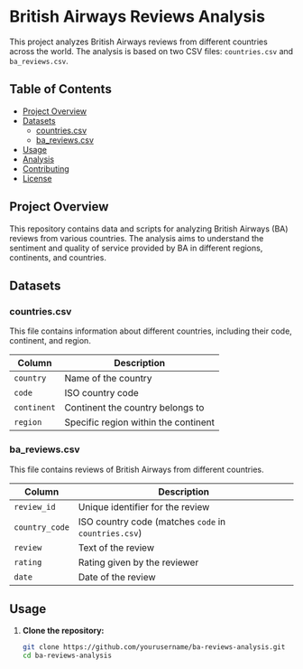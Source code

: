 # British Airways Reviews Analysis

This project analyzes British Airways reviews from different countries across the world. The analysis is based on two CSV files: `countries.csv` and `ba_reviews.csv`.

## Table of Contents
- [Project Overview](#project-overview)
- [Datasets](#datasets)
  - [countries.csv](#countriescsv)
  - [ba_reviews.csv](#bareviewscsv)
- [Usage](#usage)
- [Analysis](#analysis)
- [Contributing](#contributing)
- [License](#license)

## Project Overview
This repository contains data and scripts for analyzing British Airways (BA) reviews from various countries. The analysis aims to understand the sentiment and quality of service provided by BA in different regions, continents, and countries.

## Datasets

### countries.csv
This file contains information about different countries, including their code, continent, and region.

| Column     | Description                      |
|------------|----------------------------------|
| `country`  | Name of the country              |
| `code`     | ISO country code                 |
| `continent`| Continent the country belongs to |
| `region`   | Specific region within the continent |

### ba_reviews.csv
This file contains reviews of British Airways from different countries.

| Column        | Description                                           |
|---------------|-------------------------------------------------------|
| `review_id`   | Unique identifier for the review                      |
| `country_code`| ISO country code (matches `code` in `countries.csv`)  |
| `review`      | Text of the review                                    |
| `rating`      | Rating given by the reviewer                          |
| `date`        | Date of the review                                    |

## Usage
1. **Clone the repository:**
   ```bash
   git clone https://github.com/yourusername/ba-reviews-analysis.git
   cd ba-reviews-analysis
